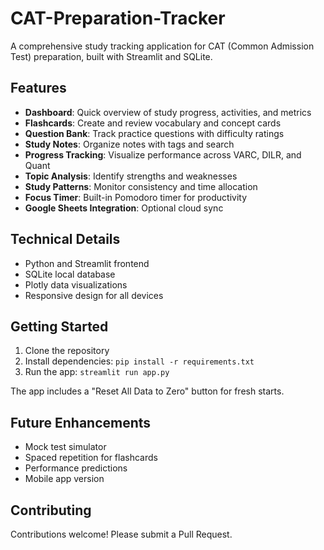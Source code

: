 # CAT-Preparation-Tracker

A comprehensive study tracking application for CAT (Common Admission Test) preparation, built with Streamlit and SQLite.

## Features
- **Dashboard**: Quick overview of study progress, activities, and metrics
- **Flashcards**: Create and review vocabulary and concept cards
- **Question Bank**: Track practice questions with difficulty ratings
- **Study Notes**: Organize notes with tags and search
- **Progress Tracking**: Visualize performance across VARC, DILR, and Quant
- **Topic Analysis**: Identify strengths and weaknesses
- **Study Patterns**: Monitor consistency and time allocation
- **Focus Timer**: Built-in Pomodoro timer for productivity
- **Google Sheets Integration**: Optional cloud sync

## Technical Details
- Python and Streamlit frontend
- SQLite local database
- Plotly data visualizations
- Responsive design for all devices

## Getting Started
1. Clone the repository
2. Install dependencies: `pip install -r requirements.txt`
3. Run the app: `streamlit run app.py`

The app includes a "Reset All Data to Zero" button for fresh starts.

## Future Enhancements
- Mock test simulator
- Spaced repetition for flashcards
- Performance predictions
- Mobile app version

## Contributing
Contributions welcome! Please submit a Pull Request.
